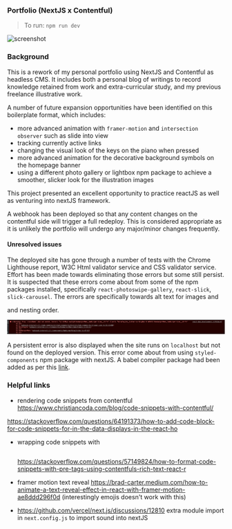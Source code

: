 ### Portfolio (NextJS x Contentful)

> To run: `npm run dev`

![screenshot](./public/screenshot.gif)

### Background

This is a rework of my personal portfolio using NextJS and Contentful as headless CMS. It includes both a personal blog of writings to record knowledge retained from work and extra-curricular study, and my previous freelance illustrative work.

A number of future expansion opportunities have been identified on this boilerplate format, which includes:
* more advanced animation with `framer-motion` and `intersection observer` such as slide into view
* tracking currently active links
* changing the visual look of the keys on the piano when pressed
* more advanced animation for the decorative background symbols on the homepage banner
* using a different photo gallery or lightbox npm package to achieve a smoother, slicker look for the illustration images

This project presented an excellent opportunity to practice reactJS as well as venturing into nextJS framework.

A webhook has been deployed so that any content changes on the contentful side will trigger a full redeploy. This is considered appropriate as it is unlikely the portfolio will undergo any major/minor changes frequently.

#### Unresolved issues

The deployed site has gone through a number of tests with the Chrome Lighthouse report, W3C Html validator service and CSS validator service. Effort has been made towards eliminating those errors but some still persist. It is suspected that these errors come about from some of the npm packages installed, specifically `react-photoswipe-gallery`, `react-slick`, `slick-carousel`. The errors are specifically towards alt text for images and <div> and <span> nesting order.

![Error on localhost](./public/error.png)

A persistent error is also displayed when the site runs on `localhost` but not found on the deployed version. This error come about from using `styled-components` npm package with nextJS. A babel compiler package had been added as per this [link](https://binyamin.medium.com/solving-the-styled-components-warning-in-next-js-with-babel-83080e45a0ff).

### Helpful links

* rendering code snippets from contentful
https://www.christiancoda.com/blog/code-snippets-with-contentful/

https://stackoverflow.com/questions/64191373/how-to-add-code-block-for-code-snippets-for-in-the-data-displays-in-the-react-ho

* wrapping code snippets with <pre></pre> https://stackoverflow.com/questions/57149824/how-to-format-code-snippets-with-pre-tags-using-contentfuls-rich-text-react-r

* framer motion text reveal https://brad-carter.medium.com/how-to-animate-a-text-reveal-effect-in-react-with-framer-motion-ae8ddd296f0d (interestingly emojis doesn't work with this)

* https://github.com/vercel/next.js/discussions/12810 extra module import in `next.config.js` to import sound into nextJS